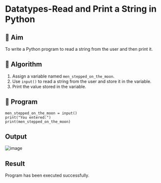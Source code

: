 # Datatypes-Read and Print a String in Python

## 🎯 Aim
To write a Python program to read a string from the user and then print it.

## 🧠 Algorithm
1. Assign a variable named `men_stepped_on_the_moon`.
2. Use `input()` to read a string from the user and store it in the variable.
3. Print the value stored in the variable.

## 🧾 Program
```
men_stepped_on_the_moon = input()
print("You entered:")
print(men_stepped_on_the_moon)

```
## Output
![image](https://github.com/user-attachments/assets/8a901af7-dbc3-4c2c-bc32-8e79b6cd5fd1)

## Result
Program has been executed successfully.
